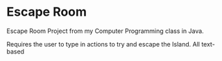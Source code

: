 # Escape Room
 Escape Room Project from my Computer Programming class in Java.

 Requires the user to type in actions to try and escape the Island.
 All text-based
